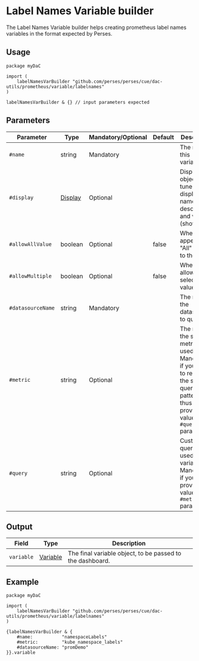 # Label Names Variable builder

The Label Names Variable builder helps creating prometheus label names variables in the format expected by Perses.

## Usage

```cue
package myDaC

import (
	labelNamesVarBuilder "github.com/perses/perses/cue/dac-utils/prometheus/variable/labelnames"
)

labelNamesVarBuilder & {} // input parameters expected
```

## Parameters

| Parameter         | Type                                                         | Mandatory/Optional | Default | Description                                                                                                                                                       |
|-------------------|--------------------------------------------------------------|--------------------|---------|-------------------------------------------------------------------------------------------------------------------------------------------------------------------|
| `#name`           | string                                                       | Mandatory          |         | The name of this variable.                                                                                                                                        |
| `#display`        | [Display](../../../../api/variable.md#display-specification) | Optional           |         | Display object to tune the display name, description and visibility (show/hide).                                                                                  |
| `#allowAllValue`  | boolean                                                      | Optional           | false   | Whether to append the "All" value to the list.                                                                                                                    |
| `#allowMultiple`  | boolean                                                      | Optional           | false   | Whether to allow multi-selection of values.                                                                                                                       |
| `#datasourceName` | string                                                       | Mandatory          |         | The name of the datasource to query.                                                                                                                              |
| `#metric`         | string                                                       | Optional           |         | The name of the source metric to be used. /!\ Mandatory if you want to rely on the standard query pattern, thus didn't provide a value to the `#query` parameter. |
| `#query`          | string                                                       | Optional           |         | Custom query to be used for this variable. /!\ Mandatory if you didn't provide a value to the `#metric` parameter.                                                |

## Output

| Field      | Type                                                           | Description                                               |
|------------|----------------------------------------------------------------|-----------------------------------------------------------|
| `variable` | [Variable](../../../../api/variable.md#variable-specification) | The final variable object, to be passed to the dashboard. |

## Example

```cue
package myDaC

import (
	labelNamesVarBuilder "github.com/perses/perses/cue/dac-utils/prometheus/variable/labelnames"
)

{labelNamesVarBuilder & {
	#name:           "namespaceLabels"
	#metric:         "kube_namespace_labels"
	#datasourceName: "promDemo"
}}.variable
```